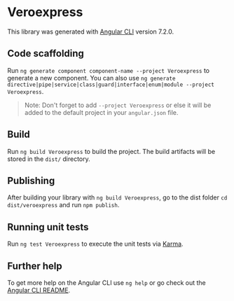 # Veroexpress

This library was generated with [Angular CLI](https://github.com/angular/angular-cli) version 7.2.0.

## Code scaffolding

Run `ng generate component component-name --project Veroexpress` to generate a new component. You can also use `ng generate directive|pipe|service|class|guard|interface|enum|module --project Veroexpress`.
> Note: Don't forget to add `--project Veroexpress` or else it will be added to the default project in your `angular.json` file. 

## Build

Run `ng build Veroexpress` to build the project. The build artifacts will be stored in the `dist/` directory.

## Publishing

After building your library with `ng build Veroexpress`, go to the dist folder `cd dist/veroexpress` and run `npm publish`.

## Running unit tests

Run `ng test Veroexpress` to execute the unit tests via [Karma](https://karma-runner.github.io).

## Further help

To get more help on the Angular CLI use `ng help` or go check out the [Angular CLI README](https://github.com/angular/angular-cli/blob/master/README.md).
